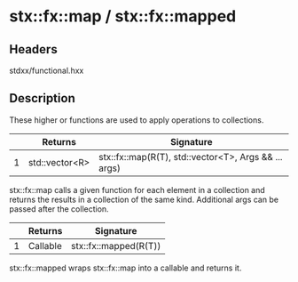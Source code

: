 # stx::fx::map / stx::fx::mapped

## Headers

stdxx/functional.hxx

## Description

These higher or functions are used to apply operations to collections.

|     | Returns              | Signature                                                  |
| --- | -------------------- | ---------------------------------------------------------- |
| 1   | std::vector&lt;R&gt; | stx::fx::map(R(T), std::vector&lt;T&gt;, Args && ... args) |

stx::fx::map calls a given function for each element in a collection and returns the results in a collection of the same kind.
Additional args can be passed after the collection.

|     | Returns  | Signature             |
| --- | -------- | --------------------- |
| 1   | Callable | stx::fx::mapped(R(T)) |

stx::fx::mapped wraps stx::fx::map into a callable and returns it.